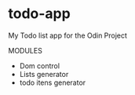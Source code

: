 # todo-app
My Todo list app for the Odin Project

MODULES

- Dom control
- Lists generator
- todo itens generator
